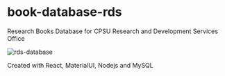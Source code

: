 # book-database-rds
Research Books Database for CPSU Research and Development Services Office

![rds-database](https://github.com/itsstphn/book-database-rds/assets/40314715/f1663a80-ea20-4676-83df-6567836ec93f)

Created with React, MaterialUI, Nodejs and MySQL
